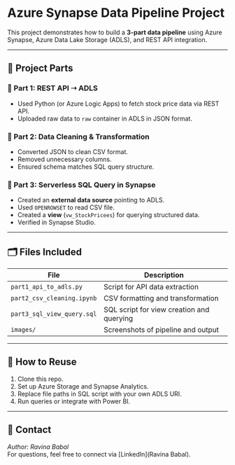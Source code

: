 # Azure Synapse Data Pipeline Project

This project demonstrates how to build a **3-part data pipeline** using Azure Synapse, Azure Data Lake Storage (ADLS), and REST API integration.

---

## 📌 Project Parts

### 🔹 Part 1: REST API ➝ ADLS
- Used Python (or Azure Logic Apps) to fetch stock price data via REST API.
- Uploaded raw data to `raw` container in ADLS in JSON format.

### 🔹 Part 2: Data Cleaning & Transformation
- Converted JSON to clean CSV format.
- Removed unnecessary columns.
- Ensured schema matches SQL query structure.

### 🔹 Part 3: Serverless SQL Query in Synapse
- Created an **external data source** pointing to ADLS.
- Used `OPENROWSET` to read CSV file.
- Created a **view** (`vw_StockPricees`) for querying structured data.
- Verified in Synapse Studio.

---

## 🗂 Files Included

| File | Description |
|------|-------------|
| `part1_api_to_adls.py` | Script for API data extraction |
| `part2_csv_cleaning.ipynb` | CSV formatting and transformation |
| `part3_sql_view_query.sql` | SQL script for view creation and querying |
| `images/` | Screenshots of pipeline and output 

---

## 🚀 How to Reuse

1. Clone this repo.
2. Set up Azure Storage and Synapse Analytics.
3. Replace file paths in SQL script with your own ADLS URI.
4. Run queries or integrate with Power BI.

---

## 📧 Contact

*Author: Ravina Babal*  
For questions, feel free to connect via [LinkedIn](Ravina Babal).
